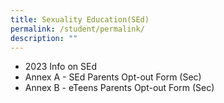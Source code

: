 ```yaml
---
title: Sexuality Education(SEd)
permalink: /student/permalink/
description: ""
---
```

* 2023 Info on SEd
* Annex A - SEd Parents Opt-out Form (Sec)
* Annex B - eTeens Parents Opt-out Form (Sec)